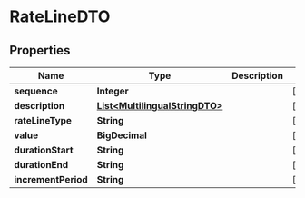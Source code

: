 

# RateLineDTO


## Properties

Name | Type | Description | Notes
------------ | ------------- | ------------- | -------------
**sequence** | **Integer** |  |  [optional]
**description** | [**List&lt;MultilingualStringDTO&gt;**](MultilingualStringDTO.md) |  |  [optional]
**rateLineType** | **String** |  |  [optional]
**value** | **BigDecimal** |  |  [optional]
**durationStart** | **String** |  |  [optional]
**durationEnd** | **String** |  |  [optional]
**incrementPeriod** | **String** |  |  [optional]



